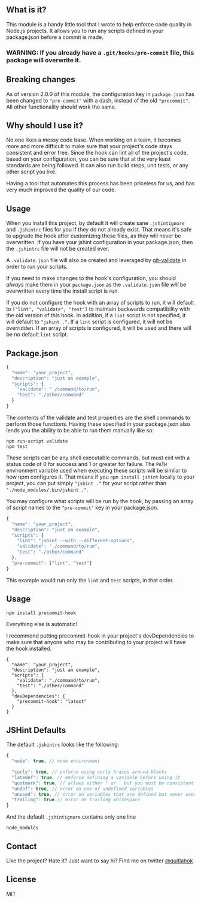 What is it?
-----------

This module is a handy little tool that I wrote to help enforce code quality in Node.js projects. It allows you to run any scripts defined in your package.json before a commit is made.

### WARNING: If you already have a `.git/hooks/pre-commit` file, this package will overwrite it.

Breaking changes
----------------

As of version 2.0.0 of this module, the configuration key in `package.json` has been changed to `"pre-commit"` with a dash, instead of the old `"precommit"`. All other functionality should work the same.

Why should I use it?
--------------------

No one likes a messy code base. When working on a team, it becomes more and more difficult to make sure that your project's code stays consistent and error free. Since the hook can lint all of the project's code, based on your configuration, you can be sure that at the very least standards are being followed. It can also run build steps, unit tests, or any other script you like.

Having a tool that automates this process has been priceless for us, and has very much improved the quality of our code.

Usage
-----

When you install this project, by default it will create sane `.jshintignore` and `.jshintrc` files for you if they do not already exist. That means it's safe to upgrade the hook after customizing these files, as they will never be overwritten. If you have your jshint configuration in your package.json, then the `.jshintrc` file will not be created ever.

A `.validate.json` file will also be created and leveraged by [git-validate](https://github.com/nlf/git-validate) in order to run your scripts.

If you need to make changes to the hook's configuration, you should *always* make them in your `package.json` as the `.validate.json` file *will* be overwritten every time the install script is run.

If you do not configure the hook with an array of scripts to run, it will default to `["lint", "validate", "test"]` to maintain backwards compatibility with the old version of this hook. In addition, if a `lint` script is not specified, it will default to `"jshint ."`. If a `lint` script is configured, it will not be overridden. If an array of scripts is configured, it will be used and there will be no default `lint` script.

Package.json
------------

```javascript
{
  "name": "your_project",
  "description": "just an example",
  "scripts": {
    "validate": "./command/to/run",
    "test": "./other/command"
  }
}
```

The contents of the validate and test properties are the shell commands to perform those functions. Having these specified in your package.json also
lends you the ability to be able to run them manually like so:

```
npm run-script validate
npm test
```

These scripts can be any shell executable commands, but must exit with a status code of 0 for success and 1 or greater for failure. The `PATH` environment variable used when executing these scripts will be similar to how npm configures it. That means if you `npm install jshint` locally to your project, you can put simply `"jshint ."` for your script rather than `"./node_modules/.bin/jshint ."`.

You may configure what scripts will be run by the hook, by passing an array of script names to the `"pre-commit"` key in your package.json.

```javascript
{
  "name": "your_project",
  "description": "just an example",
  "scripts": {
    "lint": "jshint --with --different-options",
    "validate": "./command/to/run",
    "test": "./other/command"
  },
  "pre-commit": ["lint", "test"]
}
```

This example would run only the `lint` and `test` scripts, in that order.

Usage
-----

    npm install precommit-hook


Everything else is automatic!

I recommend putting precommit-hook in your project's devDependencies to make sure that anyone who may be contributing to your project will have the hook installed.

```
{
  "name": "your_project",
  "description": "just an example",
  "scripts": {
    "validate": "./command/to/run",
    "test": "./other/command"
  },
  "devDependencies": {
    "precommit-hook": "latest"
  }
}
```

JSHint Defaults
---------------

The default `.jshintrc` looks like the following:

```javascript
{
  "node": true, // node environment

  "curly": true, // enforce using curly braces around blocks
  "latedef": true, // enforce defining a variable before using it
  "quotmark": true, // allows either " or ' but you must be consistent
  "undef": true, // error on use of undefined variables
  "unused": true, // error on variables that are defined but never used
  "trailing": true // error on trailing whitespace
}
```

And the default `.jshintignore` contains only one line

```
node_modules
```

Contact
-------

Like the project? Hate it? Just want to say hi? Find me on twitter [@quitlahok](http://twitter.com/quitlahok)

License
-------

MIT
